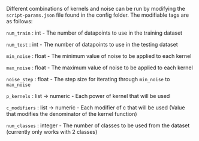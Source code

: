 Different combinations of kernels and noise can be run by modifying the `script-params.json` file found in the config folder. The modifiable tags are as follows:

`num_train` : int - The number of datapoints to use in the training dataset

`num_test` : int - The number of datapoints to use in the testing dataset

`min_noise` : float - The minimum value of noise to be applied to each kernel
  
`max_noise` : float - The maximum value of noise to be applied to each kernel
  
`noise_step` : float - The step size for iterating through `min_noise` to `max_noise`
  
`p_kernels` : list -> numeric - Each power of kernel that will be used
  
`c_modifiers` : list -> numeric - Each modifier of c that will be used (Value that modifies the denominator of the kernel function)
  
`num_classes` : integer - The number of classes to be used from the dataset (currently only works with 2 classes)
